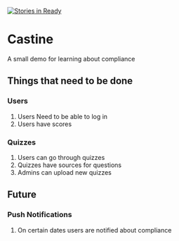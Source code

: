 [![Stories in Ready](https://badge.waffle.io/Ajhandler/Castine.png?label=ready&title=Ready)](https://waffle.io/Ajhandler/Castine)
# Castine
A small demo for learning about compliance

## Things that need to be done

### Users
1. Users Need to be able to log in
2. Users have scores

### Quizzes 
1. Users can go through quizzes
2. Quizzes have sources for questions
3. Admins can upload new quizzes

## Future 

### Push Notifications 
1. On certain dates users are notified about compliance